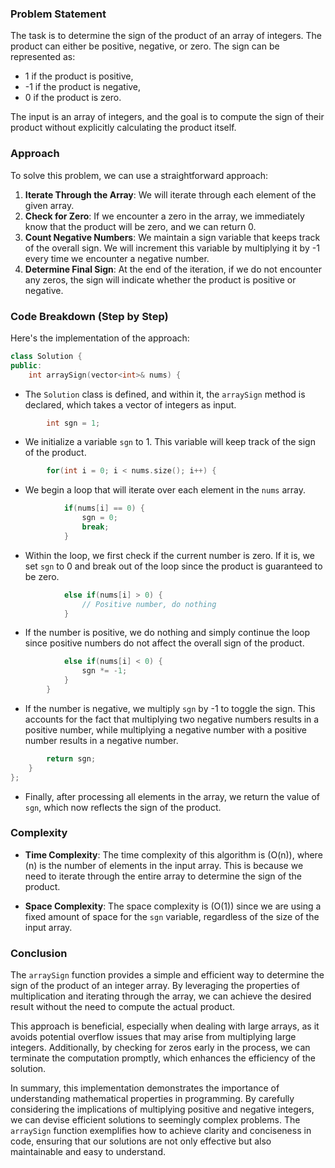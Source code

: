 ### Problem Statement

The task is to determine the sign of the product of an array of integers. The product can either be positive, negative, or zero. The sign can be represented as:
- 1 if the product is positive,
- -1 if the product is negative,
- 0 if the product is zero.

The input is an array of integers, and the goal is to compute the sign of their product without explicitly calculating the product itself.

### Approach

To solve this problem, we can use a straightforward approach:
1. **Iterate Through the Array**: We will iterate through each element of the given array.
2. **Check for Zero**: If we encounter a zero in the array, we immediately know that the product will be zero, and we can return 0.
3. **Count Negative Numbers**: We maintain a sign variable that keeps track of the overall sign. We will increment this variable by multiplying it by -1 every time we encounter a negative number.
4. **Determine Final Sign**: At the end of the iteration, if we do not encounter any zeros, the sign will indicate whether the product is positive or negative.

### Code Breakdown (Step by Step)

Here's the implementation of the approach:

```cpp
class Solution {
public:
    int arraySign(vector<int>& nums) {
```
- The `Solution` class is defined, and within it, the `arraySign` method is declared, which takes a vector of integers as input.

```cpp
        int sgn = 1;
```
- We initialize a variable `sgn` to 1. This variable will keep track of the sign of the product.

```cpp
        for(int i = 0; i < nums.size(); i++) {
```
- We begin a loop that will iterate over each element in the `nums` array.

```cpp
            if(nums[i] == 0) {
                sgn = 0;
                break;
            }
```
- Within the loop, we first check if the current number is zero. If it is, we set `sgn` to 0 and break out of the loop since the product is guaranteed to be zero.

```cpp
            else if(nums[i] > 0) {
                // Positive number, do nothing
            } 
```
- If the number is positive, we do nothing and simply continue the loop since positive numbers do not affect the overall sign of the product.

```cpp
            else if(nums[i] < 0) {
                sgn *= -1;
            }
        }
```
- If the number is negative, we multiply `sgn` by -1 to toggle the sign. This accounts for the fact that multiplying two negative numbers results in a positive number, while multiplying a negative number with a positive number results in a negative number.

```cpp
        return sgn;
    }
};
```
- Finally, after processing all elements in the array, we return the value of `sgn`, which now reflects the sign of the product.

### Complexity

- **Time Complexity**: The time complexity of this algorithm is \(O(n)\), where \(n\) is the number of elements in the input array. This is because we need to iterate through the entire array to determine the sign of the product.

- **Space Complexity**: The space complexity is \(O(1)\) since we are using a fixed amount of space for the `sgn` variable, regardless of the size of the input array.

### Conclusion

The `arraySign` function provides a simple and efficient way to determine the sign of the product of an integer array. By leveraging the properties of multiplication and iterating through the array, we can achieve the desired result without the need to compute the actual product.

This approach is beneficial, especially when dealing with large arrays, as it avoids potential overflow issues that may arise from multiplying large integers. Additionally, by checking for zeros early in the process, we can terminate the computation promptly, which enhances the efficiency of the solution.

In summary, this implementation demonstrates the importance of understanding mathematical properties in programming. By carefully considering the implications of multiplying positive and negative integers, we can devise efficient solutions to seemingly complex problems. The `arraySign` function exemplifies how to achieve clarity and conciseness in code, ensuring that our solutions are not only effective but also maintainable and easy to understand.